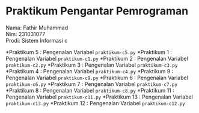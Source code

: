 # Praktikum Pengantar Pemrograman
<div> Nama: Fathir Muhammad </div>
<div> Nim: 231031077 </div>
<div> Prodi: Sistem Informasi c </div>



*Praktikum 5 : Pengenalan Variabel `praktikum-c5.py`
*Praktikum 1 : Pengenalan Variabel `praktikum-c1.py`
*Praktikum 2 : Pengenalan Variabel `praktikum-c2.py`
*Praktikum 3 : Pengenalan Variabel `praktikum-c3.py`
*Praktikum 4 : Pengenalan Variabel `praktikum-c4.py`
*Praktikum 9 : Pengenalan Variabel `praktikum-c9.py`
*Praktikum 6 : Pengenalan Variabel `praktikum-c6.py`
*Praktikum 7 : Pengenalan Variabel `praktikum-c7.py`
*Praktikum 8 : Pengenalan Variabel `praktikum-c8.py`
*Praktikum 11 : Pengenalan Variabel `praktikum-c11.py`
*Praktikum 13 : Pengenalan Variabel `praktikum-c13.py`
*Praktikum 12 : Pengenalan Variabel `praktikum-c12.py`










